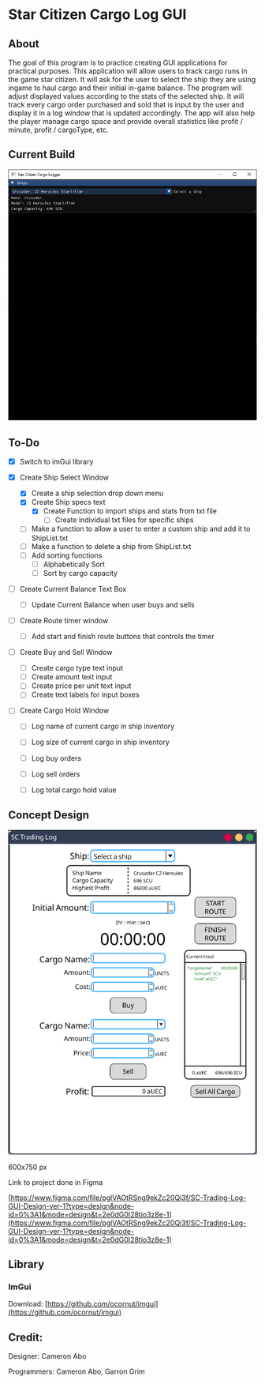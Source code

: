 # Star Citizen Cargo Log GUI
## About
The goal of this program is to practice creating GUI applications for practical purposes. This 
application will allow users to track cargo runs in the game star citizen. It will ask for the 
user to select the ship they are using ingame to haul cargo and their initial in-game balance. 
The program will adjust displayed values according to the stats of the selected ship. It will 
track every cargo order purchased and sold that is input by the user and display it in a log 
window that is updated accordingly. The app will also help the player manage cargo space and 
provide overall statistics like profit / minute, profit / cargoType, etc.


## Current Build
![Current Desgin 3/6/14 00:45](Images/CurrentBuild.PNG)



## To-Do
- [x] Switch to imGui library

- [x] Create Ship Select Window
  - [x] Create a ship selection drop down menu
  - [x] Create Ship specs text
    - [x] Create Function to import ships and stats from txt file
      - [ ] Create individual txt files for specific ships
  - [ ] Make a function to allow a user to enter a custom ship and add it to ShipList.txt
  - [ ] Make a function to delete a ship from ShipList.txt
  - [ ] Add sorting functions
    - [ ] Alphabetically Sort
    - [ ] Sort by cargo capacity
      
- [ ] Create Current Balance Text Box
  - [ ] Update Current Balance when user buys and sells
        
- [ ] Create Route timer window
  - [ ] Add start and finish route buttons that controls the timer
        
- [ ] Create Buy and Sell Window
  - [ ] Create cargo type text input
  - [ ] Create amount text input
  - [ ] Create price per unit text input
  - [ ] Create text labels for input boxes
        
- [ ] Create Cargo Hold Window
  - [ ] Log name of current cargo in ship inventory
  - [ ] Log size of current cargo in ship inventory
  - [ ] Log buy orders
  - [ ] Log sell orders
  - [ ] Log total cargo hold value




## Concept Design
![Window Design ver. 1](Images/GUIDesign-1.PNG)

600x750 px

Link to project done in Figma

[https://www.figma.com/file/pglVAOtRSng9ekZc20Qi3f/SC-Trading-Log-GUI-Design-ver-1?type=design&node-id=0%3A1&mode=design&t=2e0dG0I28tio3z8e-1](https://www.figma.com/file/pglVAOtRSng9ekZc20Qi3f/SC-Trading-Log-GUI-Design-ver-1?type=design&node-id=0%3A1&mode=design&t=2e0dG0I28tio3z8e-1)



## Library
### ImGui
Download: [https://github.com/ocornut/imgui](https://github.com/ocornut/imgui)



## Credit:
Designer: Cameron Abo

Programmers: Cameron Abo, Garron Grim

